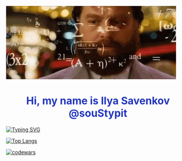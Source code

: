<img src="https://github.com/souStypit/souStypit/blob/main/the-hang-over-zach-galifianakis.gif">

<h1 align="center" style="color: #2336BC;">Hi, my name is Ilya Savenkov @souStypit</a></h1>

[![Typing SVG](https://readme-typing-svg.herokuapp.com?color=%2336BCF7&lines=I'm+computer+science+3rd+year+student)](https://git.io/typing-svg)

[![Top Langs](https://github-readme-stats.vercel.app/api/top-langs/?username=souStypit&ide=ASP%2ENET)](https://github.com/anuraghazra/github-readme-stats)

[![codewars](https://www.codewars.com/users/souStypit/badges/large)](https://www.codewars.com/users/souStypit) 
